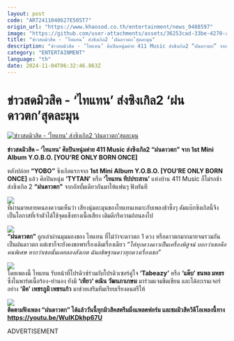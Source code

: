 ```yaml
---
layout: post
code: "ART2411040627E505T7"
origin_url: "https://www.khaosod.co.th/entertainment/news_9488597"
image: "https://github.com/user-attachments/assets/36253cad-33be-4270-afb1-4118a21cb562"
title: "ข่าวสดมิวสิค - ‘ไทแทน’ ส่งซิงเกิล2 ‘ฝนดาวตก’สุดละมุน"
description: "ข่าวสดมิวสิค - ‘ไทแทน’ ศิลปินหนุ่มค่าย 411 Music ส่งซิงเกิล2 “ฝนดาวตก” จาก 1st Mini Album Y.O.B.O. [YOU'RE ONLY BORN ONCE]"
category: "ENTERTAINMENT"
language: "th"
date: 2024-11-04T06:32:46.863Z
---
```


# ข่าวสดมิวสิค - ‘ไทแทน’ ส่งซิงเกิล2 ‘ฝนดาวตก’สุดละมุน

[![ข่าวสดมิวสิค - ‘ไทแทน’ ส่งซิงเกิล2 ‘ฝนดาวตก’สุดละมุน](https://www.khaosod.co.th/wpapp/uploads/2024/11/pokk5nov.jpg "ข่าวสดมิวสิค - ‘ไทแทน’ ส่งซิงเกิล2 ‘ฝนดาวตก’สุดละมุน")](https://www.khaosod.co.th/wpapp/uploads/2024/11/pokk5nov.jpg)

**ข่าวสดมิวสิค – ‘ไทแทน’ ศิลปินหนุ่มค่าย 411 Music ส่งซิงเกิล2 “ฝนดาวตก” จาก 1st Mini Album Y.O.B.O. \[YOU’RE ONLY BORN ONCE\]**

หลังปล่อย **“YOBO”** ซิงเกิลแรกจาก **1st Mini Album Y.O.B.O. \[YOU’RE ONLY BORN ONCE\]** แล้ว ศิลปินหนุ่ม **‘TYTAN’** หรือ **‘ไทแทน ทีปประสาน’** แห่งบ้าน 411 Music ก็ไม่รอช้า ส่งซิงเกิล 2 **“ฝนดาวตก”** จากอัลบั้มเดียวกันมาให้แฟนๆ ฟังทันที

[![](https://www.khaosod.co.th/wpapp/uploads/2024/11/k5nov3-696x391.jpg)](https://www.khaosod.co.th/wpapp/uploads/2024/11/k5nov3.jpg)  
ที่ผ่านมาหลายคนลงความเห็นว่า เสียงนุ่มละมุนของไทแทนเหมาะกับเพลงช้าซึ้งๆ คัมแบ๊กซิงเกิลนี้จึงเป็นโอกาสที่เจ้าตัวได้ใช้จุดแข็งทางเนื้อเสียง เติมดีกรีความอ้อนลงไป

[![](https://www.khaosod.co.th/wpapp/uploads/2024/11/k5nov1-696x391.jpg)](https://www.khaosod.co.th/wpapp/uploads/2024/11/k5nov1.jpg)  
**“ฝนดาวตก”** ถูกเล่าผ่านมุมมองของ ไทแทน ที่ไม่ว่าจะดาวตก 1 ดวง หรือดาวตกมากมายจนรวมกันเป็นฝนดาวตก แต่เขาก็จะยังคงขอพรเรื่องเดิมเรื่องเดียว _“ให้ทุกดวงดาวเป็นเครื่องพิสูจน์ บอกว่าเธอคือคนพิเศษ หากว่าเธอนั้นเคยลองสังเกต ฉันอธิษฐานดาวทุกดวงเรื่องเธอ”_

[![](https://www.khaosod.co.th/wpapp/uploads/2024/11/k5nov2-696x391.jpg)](https://www.khaosod.co.th/wpapp/uploads/2024/11/k5nov2.jpg)  
โดยเพลงนี้ ไทแทน รับหน้าที่โปรดิวซ์ร่วมกับโปรดิวเซอร์คู่ใจ **‘Tabeazy’** หรือ **‘แต๊บ’ ธนพล มหธร** ซึ่งในพาร์ตเนื้อร้อง-ทำนอง ยังมี **‘เพียว’ คณิน วัฒนภาเกษม** มาร่วมแจมขีดเขียน และได้อะเรนเจอร์อย่าง **‘มิค’ เพชรภูมิ เพชรแก้ว** มาช่วยเสริมทีมเรียบเรียงดนตรีให้

[![](https://www.khaosod.co.th/wpapp/uploads/2024/11/k5nov4-696x392.jpg)](https://www.khaosod.co.th/wpapp/uploads/2024/11/k5nov4.jpg)  
**ติดตามฟังเพลง “ฝนดาวตก” ได้แล้ววันนี้ทุกมิวสิคสตรีมมิ่งแพลตฟอร์ม และชมมิวสิควิดีโอเพลงนี้ทาง https://youtu.be/WuIKDkhp67U**

ADVERTISEMENT